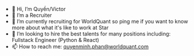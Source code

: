 - 👋 Hi, I’m Quyền/Victor
- 👀 I’m a Recruiter
- 🌱 I’m currently recruiting for WorldQuant so ping me if you want to know more about what it's like to work at Star
- 💞️ I’m looking to hire the best talents for many positions including: Fullstack Engineer (Python & React)
- 📫 How to reach me: quyenminh.phan@worldquant.com 

<!---
pmq1996/pmq1996 is a ✨ special ✨ repository because its `README.md` (this file) appears on your GitHub profile.
You can click the Preview link to take a look at your changes.
--->
